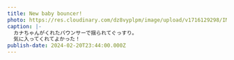 ```yaml
---
title: New baby bouncer!
photo: https://res.cloudinary.com/dz8vyplpm/image/upload/v1716129298/IMG_9028_axqwyw.jpg
caption: |-
  カナちゃんがくれたバウンサーで揺られてぐっすり。
  気に入ってくれてよかった！
publish-date: 2024-02-20T23:44:00.000Z
---
```

